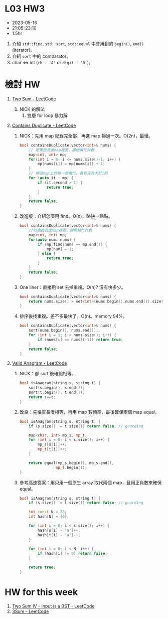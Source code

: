 # L03 HW3

- 2023-05-16
- 21:05-23:10
- 1.5hr


1. 介紹 `std::find`, `std::sort`, `std::equal` 中會用到的 `begin()`, `end()` (iterator)。
2. 介紹 `sort` 中的 comparator。
3. char <=> int (`ch - 'A'` or `digit - '0'`)。

# 檢討 HW

1. [Two Sum - LeetCode](https://leetcode.com/problems/two-sum/)
    1. NICK 的解法
        1. 雙層 for loop 暴力解
2. [Contains Duplicate - LeetCode](https://leetcode.com/problems/contains-duplicate/)
    1. NICK：先用 map 紀錄完全部，再進 map 掃過一次。O(2n)，最慢。
        ```cpp
        bool containsDuplicate(vector<int>& nums) {
            // 把東西丟進map裡面，讓他幫忙計數
            map<int, int> mp;
            for(int i = 0; i <= nums.size()-1; i++) {
                mp[nums[i]] = mp[nums[i]] + 1;
            }
            // 掃過map上的每一個欄位，看有沒有大於1的
            for (auto it : mp) {
                if (it.second > 1) {
                    return true;
                }
            }
            return false;
        }
        ```

    2. 改進版：介紹怎麼用 find。O(n)，略快一點點。
        ```cpp
        bool containsDuplicate(vector<int>& nums) {
            //把東西丟進map裡面，讓他幫忙計數
            map<int, int> mp;
            for(auto num: nums) {
                if (mp.find(num) == mp.end()) {
                    mp[num] = 1;
                } else {
                    return true;
                }
            }
            return false;
        }
        ```

    3. One liner：直接用 set 去掉重複。O(n)? 沒有快多少。
        ```cpp
        bool containsDuplicate(vector<int>& nums) {
            return nums.size() > set<int>(nums.begin(),nums.end()).size();
        }
        ```

    4. 排序後找重複。差不多最快了。O(n)。memory 94%。
        ```cpp
        bool containsDuplicate(vector<int>& nums) {
            sort(nums.begin(), nums.end());
            for (int i = 1; i < nums.size(); i++) {
                if (nums[i] == nums[i-1]) return true;
            }
            return false;
        }
        ```

3. [Valid Anagram - LeetCode](https://leetcode.com/problems/valid-anagram/)
    1. NICK：都 sort 後確認相等。
        ```cpp
        bool isAnagram(string s, string t) {
            sort(s.begin(), s.end());
            sort(t.begin(), t.end());
            return s==t;
        }
        ```

    2. 改良：先檢查長度相等，再用 map 數頻率，最後確保兩個 map equal。
        ```cpp
        bool isAnagram(string s, string t) {
            if (s.size() != t.size()) return false; // guarding

            map<char, int> mp_s, mp_t;
            for (int i = 0; i < s.size(); i++) {
                mp_s[s[i]]++;
                mp_t[t[i]]++;
            }

            return equal(mp_s.begin(), mp_s.end(),
                        mp_t.begin());
        }
        ```

    3. 參考高速答案：用只用一個原生 array 取代兩個 map，且用正負數來確保 equal。
        ```cpp
        bool isAnagram(string s, string t) {
            if (s.size() != t.size()) return false; // guarding

            int const N = 26;
            int hash[N] = {0};

            for (int i = 0; i < s.size(); i++) {
                hash[s[i] - 'a']++;
                hash[t[i] - 'a']--;
            }
            
            for (int i = 0; i < N; i++) {
                if (hash[i] != 0) return false;
            }

            return true;
        }
        ```


# HW for this week
1. [Two Sum IV - Input is a BST - LeetCode](https://leetcode.com/problems/two-sum-iv-input-is-a-bst/)
2. [3Sum - LeetCode](https://leetcode.com/problems/3sum/)
